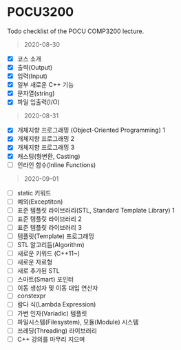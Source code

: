 # POCU3200
Todo checklist of the POCU COMP3200 lecture.

> 2020-08-30
- [x] 코스 소개
- [x] 출력(Output)
- [x] 입력(Input)
- [x] 일부 새로운 C++ 기능
- [x] 문자열(string)
- [x] 파일 입출력(I/O)

> 2020-08-31
- [x] 개체지향 프로그래밍 (Object-Oriented Programming) 1
- [x] 개체지향 프로그래밍 2
- [x] 개체지향 프로그래밍 3
- [x] 캐스팅(형변환, Casting)
- [ ] 인라인 함수(Inline Functions)

> 2020-09-01
- [ ] static 키워드
- [ ] 예외(Exceptiton)
- [ ] 표준 템플릿 라이브러리(STL, Standard Template Library) 1
- [ ] 표준 템플릿 라이브러리 2
- [ ] 표준 템플릿 라이브러리 3
- [ ] 템플릿(Template) 프로그래밍
- [ ] STL 알고리듬(Algorithm)
- [ ] 새로운 키워드 (C++11~)
- [ ] 새로운 자료형
- [ ] 새로 추가된 STL
- [ ] 스마트(Smart) 포인터
- [ ] 이동 생성자 및 이동 대입 연산자
- [ ] constexpr
- [ ] 람다 식(Lambda Expression)
- [ ] 가변 인자(Variadic) 템플릿
- [ ] 파일시스템(Filesystem), 모듈(Module) 시스템
- [ ] 쓰레딩(Threading) 라이브러리
- [ ] C++ 강의를 마무리 지으며
